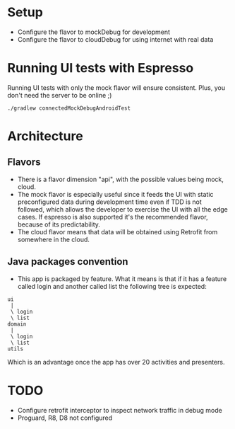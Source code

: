 # Setup
- Configure the flavor to mockDebug for development
- Configure the flavor to cloudDebug for using internet with real data

# Running UI tests with Espresso
Running UI tests with only the mock flavor will ensure consistent. Plus, you don't need the server to be online ;)

`./gradlew connectedMockDebugAndroidTest`

# Architecture
## Flavors
- There is a flavor dimension "api", with the possible values being mock, cloud. 
- The mock flavor is especially useful since it feeds the UI with static preconfigured data during development time even if TDD is not followed, which allows the developer to exercise the UI with all the edge cases. If espresso is also supported it's the recommended flavor, because of its predictability.
- The cloud flavor means that data will be obtained using Retrofit from somewhere in the cloud.


## Java packages convention
- This app is packaged by feature. What it means is that if it has a feature called login and another called list the following tree is expected:

```
ui
 | 
 \ login
 \ list
domain
 |
 \ login
 \ list 
utils 
```

Which is an advantage once the app has over 20 activities and presenters.



# TODO
- Configure retrofit interceptor to inspect network traffic in debug mode
- Proguard, R8, D8 not configured